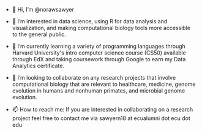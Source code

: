 - 👋 Hi, I’m @norawsawyer


- 👀 I’m interested in data science, using R for data analysis and visualization, and making computational biology tools more accessible to the general public. 


- 🌱 I’m currently learning a variety of programming languages through Harvard University's intro computer science course (CS50) available through EdX 
and taking coursework through Google to earn my Data Analytics certificate. 


- 💞️ I’m looking to collaborate on any research projects that involve computational biology 
that are relevant to healthcare, medicine, genome evolution in humans and nonhuman primates, and microbial genome evolution. 



- 📫 How to reach me: If you are interested in collaborating on a research project feel free to contact me via sawyern18 at ecualumni dot ecu dot edu
